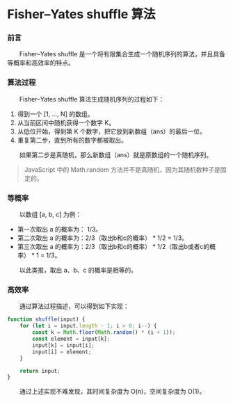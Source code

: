# Fisher–Yates shuffle 算法

### 前言

&emsp;&emsp;Fisher–Yates shuffle 是一个将有限集合生成一个随机序列的算法，并且具备等概率和高效率的特点。

### 算法过程

&emsp;&emsp;Fisher–Yates shuffle 算法生成随机序列的过程如下：

1. 得到一个 [1, ..., N] 的数组。
2. 从当前区间中随机获得一个数字 K。
3. 从低位开始，得到第 K 个数字，把它放到新数组（ans）的最后一位。
4. 重复第二步，直到所有的数字都被取出。

&emsp;&emsp;如果第二步是真随机，那么新数组（ans）就是原数组的一个随机序列。

> JavaScript 中的 Math.random 方法并不是真随机，因为其随机数种子是固定的。

### 等概率

&emsp;&emsp;以数组 [a, b, c] 为例：

- 第一次取出 a 的概率为： 1/3。
- 第二次取出 a 的概率为：2/3（取出b和c的概率） * 1/2 = 1/3。
- 第三次取出 a 的概率为：2/3（取出b和c的概率） * 1/2（取出b或者c的概率） * 1 = 1/3。

&emsp;&emsp;以此类推，取出 a、b、c 的概率是相等的。

### 高效率

&emsp;&emsp;通过算法过程描述，可以得到如下实现：

```JavaScript
function shuffle(input) {
    for (let i = input.length - 1; i > 0; i--) {
        const k = Math.floor(Math.random() * (i + 1));
        const element = input[k];
        input[k] = input[i];
        input[i] = element;
    }

    return input;
}
```

&emsp;&emsp;通过上述实现不难发现，其时间复杂度为 O(n)，空间复杂度为 O(1)。